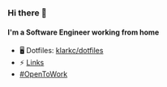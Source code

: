 ### Hi there 👋

#### I'm a Software Engineer working from home

- 🖥️ Dotfiles: [klarkc/dotfiles](https://github.com/klarkc/dotfiles)
- ⚡ [Links](https://linktr.ee/klarkc)
- [#OpenToWork](https://www.linkedin.com/in/klarkc)
